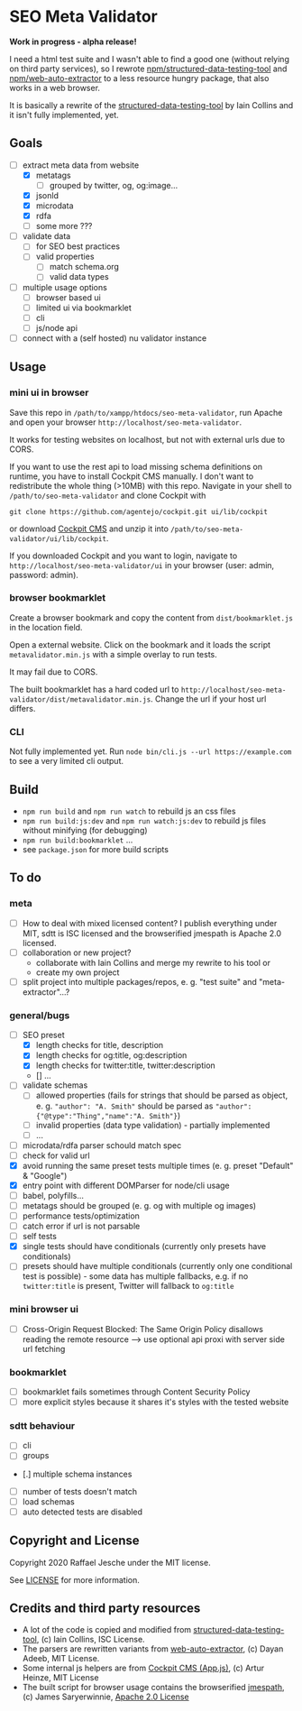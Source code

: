 # SEO Meta Validator

**Work in progress - alpha release!**

I need a html test suite and I wasn't able to find a good one (without relying on third party services), so I rewrote [npm/structured-data-testing-tool][4] and [npm/web-auto-extractor][5] to a less resource hungry package, that also works in a web browser.

It is basically a rewrite of the [structured-data-testing-tool][1] by Iain Collins and it isn't fully implemented, yet.

## Goals

* [ ] extract meta data from website
  * [x] metatags
    * [ ] grouped by twitter, og, og:image...
  * [x] jsonld
  * [x] microdata
  * [x] rdfa
  * [ ] some more ???
* [ ] validate data
  * [ ] for SEO best practices
  * [ ] valid properties
    * [ ] match schema.org
    * [ ] valid data types
* [ ] multiple usage options
  * [ ] browser based ui
  * [ ] limited ui via bookmarklet
  * [ ] cli
  * [ ] js/node api
* [ ] connect with a (self hosted) nu validator instance

## Usage

### mini ui in browser

Save this repo in `/path/to/xampp/htdocs/seo-meta-validator`, run Apache and open your browser `http://localhost/seo-meta-validator`.

It works for testing websites on localhost, but not with external urls due to CORS.

If you want to use the rest api to load missing schema definitions on runtime, you have to install Cockpit CMS manually. I don't want to redistribute the whole thing (>10MB) with this repo. Navigate in your shell to `/path/to/seo-meta-validator` and clone Cockpit with

`git clone https://github.com/agentejo/cockpit.git ui/lib/cockpit`

or download [Cockpit CMS][3] and unzip it into `/path/to/seo-meta-validator/ui/lib/cockpit`.

If you downloaded Cockpit and you want to login, navigate to `http://localhost/seo-meta-validator/ui` in your browser (user: admin, password: admin).

### browser bookmarklet

Create a browser bookmark and copy the content from `dist/bookmarklet.js` in the location field.

Open a external website. Click on the bookmark and it loads the script `metavalidator.min.js` with a simple overlay to run tests.

It may fail due to CORS.

The built bookmarklet has a hard coded url to `http://localhost/seo-meta-validator/dist/metavalidator.min.js`. Change the url if your host url differs.

### CLI

Not fully implemented yet. Run `node bin/cli.js --url https://example.com` to see a very limited cli output.

## Build

* `npm run build` and `npm run watch` to rebuild js an css files
* `npm run build:js:dev` and `npm run watch:js:dev` to rebuild js files without minifying (for debugging)
* `npm run build:bookmarklet` ...
* see `package.json` for more build scripts

## To do

### meta

* [ ] How to deal with mixed licensed content? I publish everything under MIT, sdtt is ISC licensed and the browserified jmespath is Apache 2.0 licensed.
* [ ] collaboration or new project?
  * collaborate with Iain Collins and merge my rewrite to his tool or
  * create my own project
* [ ] split project into multiple packages/repos, e. g. "test suite" and "meta-extractor"...?

### general/bugs

* [ ] SEO preset
  * [x] length checks for title, description
  * [x] length checks for og:title, og:description
  * [x] length checks for twitter:title, twitter:description
  * [] ...
* [ ] validate schemas
  * [ ] allowed properties (fails for strings that should be parsed as object, e. g. `"author": "A. Smith"` should be parsed as `"author": {"@type":"Thing","name":"A. Smith"}`)
  * [ ] invalid properties (data type validation) - partially implemented
  * [ ] ...
* [ ] microdata/rdfa parser schould match spec
* [ ] check for valid url
* [x] avoid running the same preset tests multiple times (e. g. preset "Default" & "Google")
* [x] entry point with different DOMParser for node/cli usage
* [ ] babel, polyfills...
* [ ] metatags should be grouped (e. g. og with multiple og images)
* [ ] performance tests/optimization
* [ ] catch error if url is not parsable
* [ ] self tests
* [x] single tests should have conditionals (currently only presets have conditionals)
* [ ] presets should have multiple conditionals (currently only one conditional test is possible) - some data has multiple fallbacks, e.g. if no `twitter:title` is present, Twitter will fallback to `og:title`

### mini browser ui

* [ ] Cross-Origin Request Blocked: The Same Origin Policy disallows reading the remote resource --> use optional api proxi with server side url fetching

### bookmarklet

* [ ] bookmarklet fails sometimes through Content Security Policy
* [ ] more explicit styles because it shares it's styles with the tested website

### sdtt behaviour

* [ ] cli
* [ ] groups
* [.] multiple schema instances
* [ ] number of tests doesn't match
* [ ] load schemas
* [ ] auto detected tests are disabled

## Copyright and License

Copyright 2020 Raffael Jesche under the MIT license.

See [LICENSE](LICENSE) for more information.

## Credits and third party resources

* A lot of the code is copied and modified from [structured-data-testing-tool][1], (c) Iain Collins, ISC License.
* The parsers are rewritten variants from [web-auto-extractor][2], (c) Dayan Adeeb, MIT License.
* Some internal js helpers are from [Cockpit CMS (App.js)][3], (c) Artur Heinze, MIT License
* The built script for browser usage contains the browserified [jmespath][6], (c) James Saryerwinnie, [Apache 2.0 License][7]

[1]: https://github.com/glitchdigital/structured-data-testing-tool
[2]: https://github.com/indix/web-auto-extractor
[3]: https://github.com/agentejo/cockpit/
[4]: https://www.npmjs.com/package/structured-data-testing-tool
[5]: https://www.npmjs.com/package/web-auto-extractor
[6]: https://github.com/jmespath/jmespath.js
[7]: https://raw.githubusercontent.com/jmespath/jmespath.js/master/LICENSE
